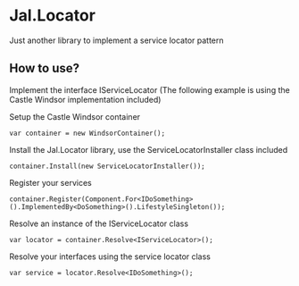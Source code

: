 # Jal.Locator
Just another library to implement a service locator pattern

## How to use?
Implement the interface IServiceLocator (The following example is using the Castle Windsor implementation included)

Setup the Castle Windsor container

    var container = new WindsorContainer();
	
Install the Jal.Locator library, use the ServiceLocatorInstaller class included

    container.Install(new ServiceLocatorInstaller());
	
Register your services

	container.Register(Component.For<IDoSomething>().ImplementedBy<DoSomething>().LifestyleSingleton());
				
Resolve an instance of the IServiceLocator class

    var locator = container.Resolve<IServiceLocator>();
	
Resolve your interfaces using the service locator class

    var service = locator.Resolve<IDoSomething>();
